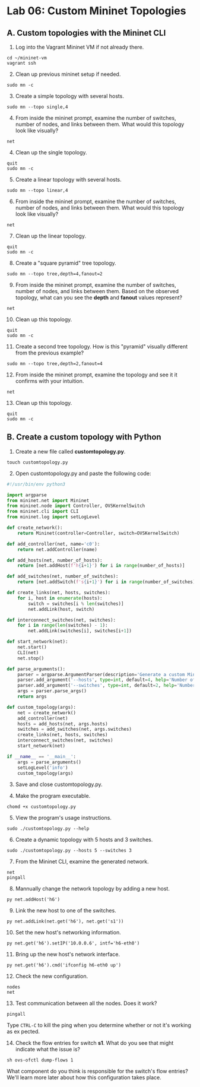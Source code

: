 # Lab 06: Custom Mininet Topologies

## A. Custom topologies with the Mininet CLI

1. Log into the Vagrant Mininet VM if not already there.

```
cd ~/mininet-vm
vagrant ssh
```

2. Clean up previous mininet setup if needed.

```
sudo mn -c
```

3. Create a simple topology with several hosts.

```
sudo mn --topo single,4
```

4. From inside the mininet prompt, examine the number of switches, number of nodes, and links between them. What would this topology look like visually?

```
net
```

4. Clean up the single topology.

```
quit
sudo mn -c
```

5. Create a linear topology with several hosts.

```
sudo mn --topo linear,4
```

6. From inside the mininet prompt, examine the number of switches, number of nodes, and links between them. What would this topology look like visually?

```
net
```

7. Clean up the linear topology.

```
quit
sudo mn -c
```

8. Create a "square pyramid" tree topology.

```
sudo mn --topo tree,depth=4,fanout=2
```

9. From inside the mininet prompt, examine the number of switches, number of nodes, and links between them. Based on the observed topology, what can you see the **depth** and **fanout** values represent?

```
net
```

10. Clean up this topology.

```
quit
sudo mn -c
```

11. Create a second tree topology. How is this "pyramid" visually different from the previous example?

```
sudo mn --topo tree,depth=2,fanout=4
```

12. From inside the mininet prompt, examine the topology and see it it confirms with your intuition.

```
net
```

13. Clean up this topology.

```
quit
sudo mn -c
```

## B. Create a custom topology with Python

1. Create a new file called **customtopology.py**.

```
touch customtopology.py
```

2. Open customtopology.py and paste the following code:

```python
#!/usr/bin/env python3

import argparse
from mininet.net import Mininet
from mininet.node import Controller, OVSKernelSwitch
from mininet.cli import CLI
from mininet.log import setLogLevel

def create_network():
    return Mininet(controller=Controller, switch=OVSKernelSwitch)

def add_controller(net, name='c0'):
    return net.addController(name)

def add_hosts(net, number_of_hosts):
    return [net.addHost(f'h{i+1}') for i in range(number_of_hosts)]

def add_switches(net, number_of_switches):
    return [net.addSwitch(f's{i+1}') for i in range(number_of_switches)]

def create_links(net, hosts, switches):
    for i, host in enumerate(hosts):
        switch = switches[i % len(switches)]
        net.addLink(host, switch)

def interconnect_switches(net, switches):
    for i in range(len(switches) - 1):
        net.addLink(switches[i], switches[i+1])

def start_network(net):
    net.start()
    CLI(net)
    net.stop()

def parse_arguments():
    parser = argparse.ArgumentParser(description='Generate a custom Mininet topology.')
    parser.add_argument('--hosts', type=int, default=4, help='Number of hosts in the network')
    parser.add_argument('--switches', type=int, default=2, help='Number of switches in the network')
    args = parser.parse_args()
    return args

def custom_topology(args):
    net = create_network()
    add_controller(net)
    hosts = add_hosts(net, args.hosts)
    switches = add_switches(net, args.switches)
    create_links(net, hosts, switches)
    interconnect_switches(net, switches)
    start_network(net)

if __name__ == '__main__':
    args = parse_arguments()
    setLogLevel('info')
    custom_topology(args)

``` 

3. Save and close customtopology.py.

4. Make the program executable.

```
chomd +x customtopology.py
```

5. View the program's usage instructions.

```
sudo ./customtopology.py --help
```

6. Create a dynamic topology with 5 hosts and 3 switches.

```
sudo ./customtopology.py --hosts 5 --switches 3
```

7. From the Mininet CLI, examine the generated network.

```
net
pingall
```

8. Mannually change the network topology by adding a new host.

```
py net.addHost('h6')
```

9. Link the new host to one of the switches.

```
py net.addLink(net.get('h6'), net.get('s1'))
```

10. Set the new host's networking information.

```
py net.get('h6').setIP('10.0.0.6', intf='h6-eth0')
```

11. Bring up the new host's network interface.

```
py net.get('h6').cmd('ifconfig h6-eth0 up')
```

12. Check the new configuration.

```
nodes
net
```

13. Test communication between all the nodes. Does it work?

```
pingall
```

Type `CTRL-C` to kill the ping when you determine whether or not it's working as ex
pected.


14. Check the flow entries for switch **s1**. What do you see that might indicate what the issue is?

```
sh ovs-ofctl dump-flows 1
```

What component do you think is responsible for the switch's flow entries? We'll learn more later about how this configuration takes place.

